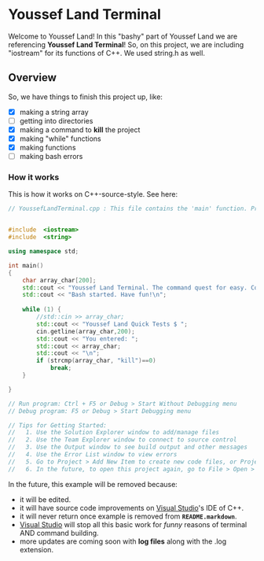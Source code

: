 # Youssef Land Terminal

Welcome to Youssef Land! In this "bashy" part of Youssef Land we are referencing __Youssef Land Terminal__! So, on this project, we are including "iostream" for its functions of C++. We used string.h as well.

## Overview

So, we have things to finish this project up, like:

- [x] making a string array
- [ ] getting into directories
- [x] making a command to __kill__ the project
- [x] making "while" functions
- [x] making functions 
- [ ] making bash errors

### How it works

This is how it works on C++-source-style. See here:

```cpp
// YoussefLandTerminal.cpp : This file contains the 'main' function. Program execution begins and ends there.


#include  <iostream>
#include  <string>

using namespace std;

int main()
{
    char array_char[200]; 
    std::cout << "Youssef Land Terminal. The command quest for easy. Copyright (C) Youssef Land https://github.com/The-Youssef-Nasr-Company/Youssef-Land. All rights reserved.\n";
    std::cout << "Bash started. Have fun!\n";
    
    while (1) {
        //std::cin >> array_char;
        std::cout << "Youssef Land Quick Tests $ ";
        cin.getline(array_char,200);
        std::cout << "You entered: ";
        std::cout << array_char;
        std::cout << "\n";
        if (strcmp(array_char, "kill")==0)
            break;
    }

}

// Run program: Ctrl + F5 or Debug > Start Without Debugging menu
// Debug program: F5 or Debug > Start Debugging menu

// Tips for Getting Started: 
//   1. Use the Solution Explorer window to add/manage files
//   2. Use the Team Explorer window to connect to source control
//   3. Use the Output window to see build output and other messages
//   4. Use the Error List window to view errors
//   5. Go to Project > Add New Item to create new code files, or Project > Add Existing Item to add existing code files to the project
//   6. In the future, to open this project again, go to File > Open > Project and select the .sln file
```

In the future, this example will be removed because:
* it will be edited.
* it will have source code improvements on [Visual Studio](https://visualstudio.microsoft.com)'s IDE of C++.
* it will never return once example is removed from __`README.markdown`__.
* [Visual Studio](https://visualstudio.microsoft.com) will stop all this basic work for _funny_ reasons of terminal AND command building.
* more updates are coming soon with __log files__ along with the .log extension.
